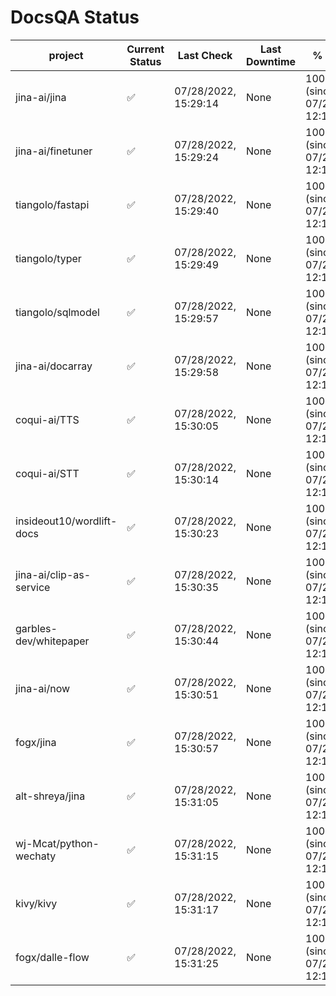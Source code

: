 # DocsQA Status

|         project         |Current Status|     Last Check     |Last Downtime|              % Uptime              |
|-------------------------|--------------|--------------------|-------------|------------------------------------|
|jina-ai/jina             |✅            |07/28/2022, 15:29:14|None         |100.000 (since 07/27/2022, 12:11:57)|
|jina-ai/finetuner        |✅            |07/28/2022, 15:29:24|None         |100.000 (since 07/27/2022, 12:11:57)|
|tiangolo/fastapi         |✅            |07/28/2022, 15:29:40|None         |100.000 (since 07/27/2022, 12:11:57)|
|tiangolo/typer           |✅            |07/28/2022, 15:29:49|None         |100.000 (since 07/27/2022, 12:11:57)|
|tiangolo/sqlmodel        |✅            |07/28/2022, 15:29:57|None         |100.000 (since 07/27/2022, 12:11:57)|
|jina-ai/docarray         |✅            |07/28/2022, 15:29:58|None         |100.000 (since 07/27/2022, 12:11:57)|
|coqui-ai/TTS             |✅            |07/28/2022, 15:30:05|None         |100.000 (since 07/27/2022, 12:11:57)|
|coqui-ai/STT             |✅            |07/28/2022, 15:30:14|None         |100.000 (since 07/27/2022, 12:11:57)|
|insideout10/wordlift-docs|✅            |07/28/2022, 15:30:23|None         |100.000 (since 07/27/2022, 12:11:57)|
|jina-ai/clip-as-service  |✅            |07/28/2022, 15:30:35|None         |100.000 (since 07/27/2022, 12:11:57)|
|garbles-dev/whitepaper   |✅            |07/28/2022, 15:30:44|None         |100.000 (since 07/27/2022, 12:11:57)|
|jina-ai/now              |✅            |07/28/2022, 15:30:51|None         |100.000 (since 07/27/2022, 12:11:57)|
|fogx/jina                |✅            |07/28/2022, 15:30:57|None         |100.000 (since 07/27/2022, 12:11:57)|
|alt-shreya/jina          |✅            |07/28/2022, 15:31:05|None         |100.000 (since 07/27/2022, 12:11:57)|
|wj-Mcat/python-wechaty   |✅            |07/28/2022, 15:31:15|None         |100.000 (since 07/27/2022, 12:11:57)|
|kivy/kivy                |✅            |07/28/2022, 15:31:17|None         |100.000 (since 07/27/2022, 12:11:57)|
|fogx/dalle-flow          |✅            |07/28/2022, 15:31:25|None         |100.000 (since 07/27/2022, 12:11:57)|
